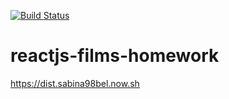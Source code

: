 [![Build Status](https://img.shields.io/travis/SabinaBasina/reactjs-films-homework.svg)](https://travis-ci.org/SabinaBasina/reactjs-films-homework)



# reactjs-films-homework

https://dist.sabina98bel.now.sh